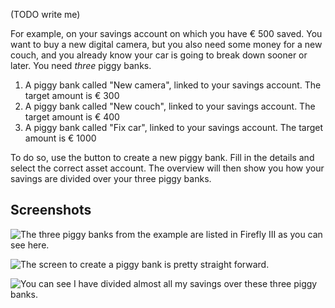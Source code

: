 (TODO write me)




For example, on your savings account on which you have € 500 saved. You want to buy a new digital camera, but you also need some money for a new couch, and you already know your car is going to break down sooner or later. You need *three* piggy banks.

1. A piggy bank called "New camera", linked to your savings account. The target amount is € 300
2. A piggy bank called "New couch", linked to your savings account. The target amount is € 400
3. A piggy bank called "Fix car", linked to your savings account. The target amount is € 1000

To do so, use the button to create a new piggy bank. Fill in the details and select the correct asset account. The overview will then show you how your savings are divided over your three piggy banks.

## Screenshots

![The three piggy banks from the example are listed in Firefly III as you can see here.](images/piggies-overview.png)

![The screen to create a piggy bank is pretty straight forward.](images/piggies-create.png)

![You can see I have divided almost all my savings over these three piggy banks.](images/piggies-account.png)
